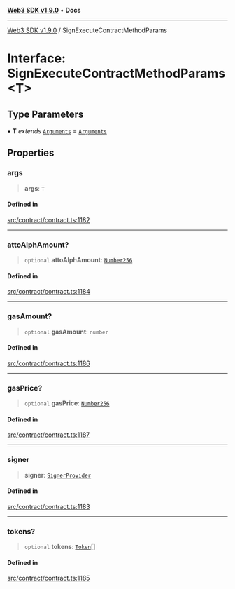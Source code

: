 [**Web3 SDK v1.9.0**](../README.md) • **Docs**

***

[Web3 SDK v1.9.0](../globals.md) / SignExecuteContractMethodParams

# Interface: SignExecuteContractMethodParams\<T\>

## Type Parameters

• **T** *extends* [`Arguments`](../type-aliases/Arguments.md) = [`Arguments`](../type-aliases/Arguments.md)

## Properties

### args

> **args**: `T`

#### Defined in

[src/contract/contract.ts:1182](https://github.com/Mystic-Nayy/alephium-web3/blob/c1afd789a197ce5fe21f08c2965942090157c33d/packages/web3/src/contract/contract.ts#L1182)

***

### attoAlphAmount?

> `optional` **attoAlphAmount**: [`Number256`](../type-aliases/Number256.md)

#### Defined in

[src/contract/contract.ts:1184](https://github.com/Mystic-Nayy/alephium-web3/blob/c1afd789a197ce5fe21f08c2965942090157c33d/packages/web3/src/contract/contract.ts#L1184)

***

### gasAmount?

> `optional` **gasAmount**: `number`

#### Defined in

[src/contract/contract.ts:1186](https://github.com/Mystic-Nayy/alephium-web3/blob/c1afd789a197ce5fe21f08c2965942090157c33d/packages/web3/src/contract/contract.ts#L1186)

***

### gasPrice?

> `optional` **gasPrice**: [`Number256`](../type-aliases/Number256.md)

#### Defined in

[src/contract/contract.ts:1187](https://github.com/Mystic-Nayy/alephium-web3/blob/c1afd789a197ce5fe21f08c2965942090157c33d/packages/web3/src/contract/contract.ts#L1187)

***

### signer

> **signer**: [`SignerProvider`](../classes/SignerProvider.md)

#### Defined in

[src/contract/contract.ts:1183](https://github.com/Mystic-Nayy/alephium-web3/blob/c1afd789a197ce5fe21f08c2965942090157c33d/packages/web3/src/contract/contract.ts#L1183)

***

### tokens?

> `optional` **tokens**: [`Token`](Token.md)[]

#### Defined in

[src/contract/contract.ts:1185](https://github.com/Mystic-Nayy/alephium-web3/blob/c1afd789a197ce5fe21f08c2965942090157c33d/packages/web3/src/contract/contract.ts#L1185)
